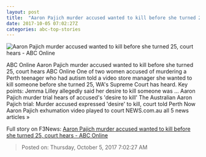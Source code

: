 ```yaml
---
layout: post
title:  "Aaron Pajich murder accused wanted to kill before she turned 25, court hears - ABC Online"
date: 2017-10-05 07:02:27Z
categories: abc-top-stories
---
```


![Aaron Pajich murder accused wanted to kill before she turned 25, court hears - ABC Online](http://www.abc.net.au/news/image/9020190-1x1-700x700.jpg)

ABC Online Aaron Pajich murder accused wanted to kill before she turned 25, court hears ABC Online One of two women accused of murdering a Perth teenager who had autism told a video store manager she wanted to kill someone before she turned 25, WA's Supreme Court has heard. Key points: Jemma Lilley allegedly said her desire to kill someone was ... Aaron Pajich murder trial hears of accused's 'desire to kill' The Australian Aaron Pajich trial: Murder accused expressed 'desire' to kill, court told Perth Now Aaron Pajich exhumation video played to court NEWS.com.au all 5 news articles »


Full story on F3News: [Aaron Pajich murder accused wanted to kill before she turned 25, court hears - ABC Online](http://www.f3nws.com/n/jpQMJD)

> Posted on: Thursday, October 5, 2017 7:02:27 AM
